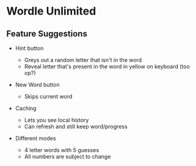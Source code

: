 # Wordle Unlimited

## Feature Suggestions

- Hint button
  - Greys out a random letter that isn't in the word
  - Reveal letter that's present in the word in yellow on keyboard (too op?)
  
- New Word button
  - Skips current word
  
- Caching
  - Lets you see local history
  - Can refresh and still keep word/progress
  
- Different modes
  - 4 letter words with 5 guesses
  - All numbers are subject to change
